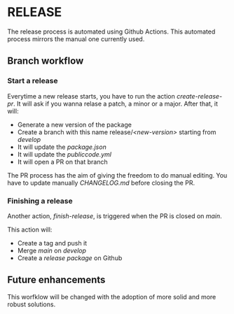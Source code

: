# RELEASE

The release process is automated using Github Actions. This automated process mirrors the manual one currently used.

## Branch workflow

### Start a release

Everytime a new release starts, you have to run the action *create-release-pr*.
It will ask if you wanna relase a patch, a minor or a major.
After that, it will:

- Generate a new version of the package
- Create a branch with this name release/*\<new-version>* starting from *develop*
- It will update the *package.json*
- It will update the *publiccode.yml*
- It will open a PR on that branch

The PR process has the aim of giving the freedom to do manual editing.
You have to update manually *CHANGELOG.md* before closing the PR.

### Finishing a release

Another action, *finish-release*, is triggered when the PR is closed on *main*.

This action will:

- Create a tag and push it
- Merge *main* on *develop*
- Create a *release package* on Github

## Future enhancements

This worfklow will be changed with the adoption of more solid and more robust solutions.